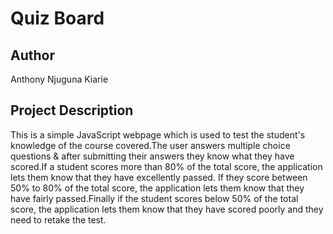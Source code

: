 # Quiz Board

## Author
 Anthony Njuguna Kiarie

## Project Description
This is a simple JavaScript webpage which is used to test the student's knowledge of the course covered.The user answers multiple choice questions & after submitting their answers they know what they have scored.If a student scores more than 80% of the total score, the application lets them know that they have excellently passed. If they score between 50% to 80% of the total score, the application lets them know that they have fairly passed.Finally if the student scores below 50% of the total score, the application lets them know that they have scored poorly and they need to retake the test.
